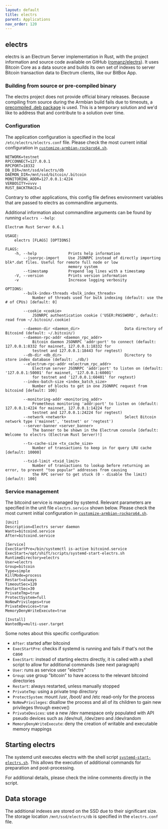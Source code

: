 ```yaml
---
layout: default
title: electrs
parent: Applications
nav_order: 120
---
```

## electrs

electrs is an Electrum Server implementation in Rust, with the project information and source code available on GitHub ([romanz/electrs](https://github.com/romanz/electrs)).
It uses Bitcoin Core as a data source and builds its own set of indexes to server Bitcoin transaction data to Electrum clients, like our BitBox App.

### Building from source or pre-compiled binary

The electrs project does not provide official binary releases.
Because compiling from source during the Armbian build fails due to timeouts, a [precompiled .deb package](https://github.com/digitalbitbox/bitbox-base-deps) is used.
This is a temporary solution and we'd like to address that and contribute to a solution over time.

### Configuration

The application configuration is specified in the local `/etc/electrs/electrs.conf` file. Please check the most current initial configuration in [`customize-armbian-rockpro64.sh`](../../armbian/base/build/customize-armbian-rockpro64.sh).

```
NETWORK=testnet
RPCCONNECT=127.0.0.1
RPCPORT=18332
DB_DIR=/mnt/ssd/electrs/db
DAEMON_DIR=/mnt/ssd/bitcoin/.bitcoin
MONITORING_ADDR=127.0.0.1:4224
VERBOSITY=vvvv
RUST_BACKTRACE=1
```

Contrary to other applications, this config file defines environment variables that are passed to electrs as commandline arguments.

Additional information about commandline arguments can be found by running `electrs --help`:

```
Electrum Rust Server 0.6.1

USAGE:
    electrs [FLAGS] [OPTIONS]

FLAGS:
    -h, --help              Prints help information
        --jsonrpc-import    Use JSONRPC instead of directly importing blk*.dat files. Useful for remote full node or low
                            memory system
        --timestamp         Prepend log lines with a timestamp
    -V, --version           Prints version information
    -v                      Increase logging verbosity

OPTIONS:
        --bulk-index-threads <bulk_index_threads>
            Number of threads used for bulk indexing (default: use the # of CPUs) [default: 0]

        --cookie <cookie>
            JSONRPC authentication cookie ('USER:PASSWORD', default: read from ~/.bitcoin/.cookie)

        --daemon-dir <daemon_dir>                    Data directory of Bitcoind (default: ~/.bitcoin/)
        --daemon-rpc-addr <daemon_rpc_addr>
            Bitcoin daemon JSONRPC 'addr:port' to connect (default: 127.0.0.1:8332 for mainnet, 127.0.0.1:18332 for
            testnet and 127.0.0.1:18443 for regtest)
        --db-dir <db_dir>                            Directory to store index database (default: ./db/)
        --electrum-rpc-addr <electrum_rpc_addr>
            Electrum server JSONRPC 'addr:port' to listen on (default: '127.0.0.1:50001' for mainnet, '127.0.0.1:60001'
            for testnet and '127.0.0.1:60401' for regtest)
        --index-batch-size <index_batch_size>
            Number of blocks to get in one JSONRPC request from bitcoind [default: 100]

        --monitoring-addr <monitoring_addr>
            Prometheus monitoring 'addr:port' to listen on (default: 127.0.0.1:4224 for mainnet, 127.0.0.1:14224 for
            testnet and 127.0.0.1:24224 for regtest)
        --network <network>                          Select Bitcoin network type ('mainnet', 'testnet' or 'regtest')
        --server-banner <server_banner>
            The banner to be shown in the Electrum console [default: Welcome to electrs (Electrum Rust Server)!]

        --tx-cache-size <tx_cache_size>
            Number of transactions to keep in for query LRU cache [default: 10000]

        --txid-limit <txid_limit>
            Number of transactions to lookup before returning an error, to prevent "too popular" addresses from causing
            the RPC server to get stuck (0 - disable the limit) [default: 100]
```

### Service management

The bitcoind service is managed by systemd. Relevant parameters are specified in the unit file `electrs.service` shown below.
Please check the most current initial configuration in [`customize-armbian-rockpro64.sh`](../../armbian/base/build/customize-armbian-rockpro64.sh).

```
[Unit]
Description=Electrs server daemon
Wants=bitcoind.service
After=bitcoind.service

[Service]
ExecStartPre=/bin/systemctl is-active bitcoind.service
ExecStart=/opt/shift/scripts/systemd-start-electrs.sh
RuntimeDirectory=electrs
User=electrs
Group=bitcoin
Type=simple
KillMode=process
Restart=always
TimeoutSec=120
RestartSec=30
PrivateTmp=true
ProtectSystem=full
NoNewPrivileges=true
PrivateDevices=true
MemoryDenyWriteExecute=true

[Install]
WantedBy=multi-user.target
```

Some notes about this specific configuration:

* `After`: started after bitcoind
* `ExecStartPre`: checks if systemd is running and fails if that's not the case
* `ExecStart`: instead of starting electrs directly, it is called with a shell script to allow for additional commands (see next paragraph)
* `User`: runs as service user "electrs"
* `Group`: use group "bitcoin" to have access to the relevant bitcoind directories
* `Restart`: always restarted, unless manually stopped
* `PrivateTmp`: using a private tmp directory
* `ProtectSystem`: mount /usr, /boot/ and /etc read-only for the process
* `NoNewPrivileges`: disallow the process and all of its children to gain new privileges through execve()
* `PrivateDevices`: use a new /dev namespace only populated with API pseudo devices such as /dev/null, /dev/zero and /dev/random
* `MemoryDenyWriteExecute`: deny the creation of writable and executable memory mappings

## Starting electrs

The systemd unit executes electrs with the shell script [`systemd-start-electrs.sh`](../../armbian/base/scripts/systemd-start-electrs.sh). This allows the execution of additional commands for preparation and post-processing.

For additional details, please check the inline comments directly in the script.

## Data storage

The additional indexes are stored on the SSD due to their significant size. The storage location `/mnt/ssd/electrs/db` is specified in the `electrs.conf` file.
